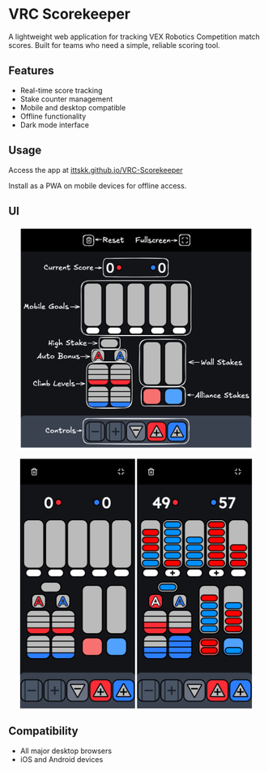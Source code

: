 # VRC Scorekeeper

A lightweight web application for tracking VEX Robotics Competition match scores. Built for teams who need a simple, reliable scoring tool.

## Features

- Real-time score tracking
- Stake counter management
- Mobile and desktop compatible
- Offline functionality
- Dark mode interface

## Usage

Access the app at [ittskk.github.io/VRC-Scorekeeper](https://ittskk.github.io/VRC-Scorekeeper/)

Install as a PWA on mobile devices for offline access.

## UI

<p align="center">
  <img src="images/scorekeeper_ui.png" width="92.6%" />
</p>
<p align="center">
  <img src="images/Screenshot_1.jpg" width="45%" />
  <img src="images/Screenshot_2.jpg" width="45%" />
</p>

## Compatibility

- All major desktop browsers
- iOS and Android devices
